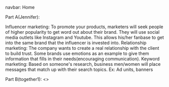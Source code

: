 navbar<Myron>:
Home 





Part A(Jennifer): 
<!-- card -->
Influencer marketing:
To promote your products, marketers will seek people of higher popularity to get word out about their brand. They will use social media outlets like Instagram and Youtube. This allows his/her fanbase to get into the same brand that the influencer is invested into.
Relationship marketing:
The company wants to create a real relationship with the client to build trust. Some brands use emotions as an example to give them information that fills in their needs(encouraging communication). 
Keyword marketing:
Based on someone's research, business men/women will place messages that match up with their search topics. Ex: Ad units, banners
<!-- /card -->
Part B(together1):
<>